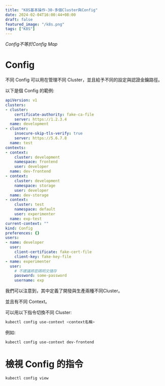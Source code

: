 ```yaml
---
title: "K8S基本操作-30-多個Cluster與Config"
date: 2024-02-04T16:00:44+08:00
draft: false
featured_image: "/k8s.png"
tags: ["K8S"]
---
```


*Config不等於Config Map*

# Config

不同 Config 可以用在管理不同 Cluster，並且給予不同的設定與認證金鑰路徑。

以下是個 Config 的範例:

```yaml
apiVersion: v1
clusters:
- cluster:
    certificate-authority: fake-ca-file
    server: https://1.2.3.4
  name: development
- cluster:
    insecure-skip-tls-verify: true
    server: https://5.6.7.8
  name: test
contexts:
- context:
    cluster: development
    namespace: frontend
    user: developer
  name: dev-frontend
- context:
    cluster: development
    namespace: storage
    user: developer
  name: dev-storage
- context:
    cluster: test
    namespace: default
    user: experimenter
  name: exp-test
current-context: ""
kind: Config
preferences: {}
users:
- name: developer
  user:
    client-certificate: fake-cert-file
    client-key: fake-key-file
- name: experimenter
  user:
    # 不建議將密碼明文儲存
    password: some-password
    username: exp
```

我們可以注意到，其中定義了開發與生產兩種不同Cluster。

並且有不同 Context。

可以用以下指令切換不同 Cluster:

```bash
kubectl config use-context <context名稱>
```

例如:

```bash
kubectl config use-context dev-frontend
```

# 檢視 Config 的指令

```bash
kubectl config view 
```